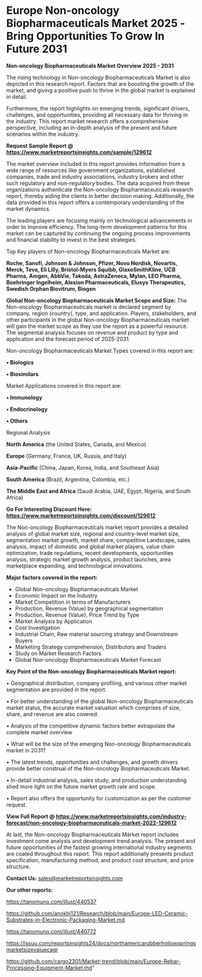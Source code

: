  # Europe Non-oncology Biopharmaceuticals Market 2025 -Bring Opportunities To Grow In Future 2031

<Strong> Non-oncology Biopharmaceuticals Market Overview 2025 - 2031</strong>

The rising technology in Non-oncology Biopharmaceuticals Market is also depicted in this research report. Factors that are boosting the growth of the market, and giving a positive push to thrive in the global market is explained in detail.

Furthermore, the report highlights on emerging trends, significant drivers, challenges, and opportunities, providing all necessary data for thriving in the industry. This report market research offers a comprehensive perspective, including an in-depth analysis of the present and future scenarios within the industry.

<strong>Request Sample Report @ <a href=https://www.marketreportsinsights.com/sample/129612>https://www.marketreportsinsights.com/sample/129612</a></strong>

The market overview included in this report provides information from a wide range of resources like government organizations, established companies, trade and industry associations, industry brokers and other such regulatory and non-regulatory bodies. The data acquired from these organizations authenticate the Non-oncology Biopharmaceuticals research report, thereby aiding the clients in better decision making. Additionally, the data provided in this report offers a contemporary understanding of the market dynamics.

The leading players are focusing mainly on technological advancements in order to improve efficiency. The long-term development patterns for this market can be captured by continuing the ongoing process improvements and financial stability to invest in the best strategies.

Top Key players of Non-oncology Biopharmaceuticals Market are:

<strong>Roche, Sanofi, Johnson & Johnson, Pfizer, Novo Nordisk, Novartis, Merck, Teva, Eli Lilly, Bristol-Myers Squibb, GlaxoSmithKline, UCB Pharma, Amgen, AbbVie, Takeda, AstraZeneca, Mylan, LEO Pharma, Boehringer Ingelheim, Alexion Pharmaceuticals, Elusys Therapeutics, Swedish Orphan Biovitrum, Biogen</strong>

<strong><b>Global Non-oncology Biopharmaceuticals Market Scope and Size:</b></strong>
The Non-oncology Biopharmaceuticals market is declared segment by company, region (country), type, and application. Players, stakeholders, and other participants in the global Non-oncology Biopharmaceuticals market will gain the market scope as they use the report as a powerful resource. The segmental analysis focuses on revenue and product by type and application and the forecast period of 2025-2031.

Non-oncology Biopharmaceuticals Market Types covered in this report are:

<strong>• Biologics

• Biosimilars</strong>

Market Applications covered in this report are:

<strong>• Immunology

• Endocrinology

• Others</strong> 

Regional Analysis

<strong>North America</strong> (the United States, Canada, and Mexico)

<strong>Europe</strong> (Germany, France, UK, Russia, and Italy)

<strong>Asia-Pacific</strong> (China, Japan, Korea, India, and Southeast Asia)

<strong>South America</strong> (Brazil, Argentina, Colombia, etc.)

<strong>The Middle East and Africa</strong> (Saudi Arabia, UAE, Egypt, Nigeria, and South Africa)

<strong>Go For Interesting Discount Here: <a href=https://www.marketreportsinsights.com/discount/129612>https://www.marketreportsinsights.com/discount/129612</a></strong>

The Non-oncology Biopharmaceuticals market report provides a detailed analysis of global market size, regional and country-level market size, segmentation market growth, market share, competitive Landscape, sales analysis, impact of domestic and global market players, value chain optimization, trade regulations, recent developments, opportunities analysis, strategic market growth analysis, product launches, area marketplace expanding, and technological innovations.

<strong><b>Major factors covered in the report:</b></strong>
<ul>
  <li>Global Non-oncology Biopharmaceuticals Market </li>
  <li>Economic Impact on the Industry</li>
  <li>Market Competition in terms of Manufacturers</li>
  <li>Production, Revenue (Value) by geographical segmentation</li>
  <li>Production, Revenue (Value), Price Trend by Type</li>
  <li>Market Analysis by Application</li>
  <li>Cost Investigation</li>
  <li>Industrial Chain, Raw material sourcing strategy and Downstream Buyers</li>
  <li>Marketing Strategy comprehension, Distributors and Traders</li>
  <li>Study on Market Research Factors</li>
  <li>Global Non-oncology Biopharmaceuticals Market Forecast</li>
</ul>

<strong><b>Key Point of the Non-oncology Biopharmaceuticals Market report:</b></strong>

• Geographical distribution, company profiling, and various other market segmentation are provided in the report.

• For better understanding of the global Non-oncology Biopharmaceuticals market status, the accurate market valuation which comprises of size, share, and revenue are also covered.

• Analysis of the competitive dynamic factors better extrapolate the complete market overview

• What will be the size of the emerging Non-oncology Biopharmaceuticals market in 2031?

• The latest trends, opportunities and challenges, and growth drivers provide better construal of the Non-oncology Biopharmaceuticals Market.

• In-detail industrial analysis, sales study, and production understanding shed more light on the future market growth rate and scope.

• Report also offers the opportunity for customization as per the customer request.

<strong><b>View Full Report @ <a href=https://www.marketreportsinsights.com/industry-forecast/non-oncology-biopharmaceuticals-market-2022-129612>https://www.marketreportsinsights.com/industry-forecast/non-oncology-biopharmaceuticals-market-2022-129612</a></b></strong>


At last, the Non-oncology Biopharmaceuticals Market report includes investment come analysis and development trend analysis. The present and future opportunities of the fastest growing international industry segments are coated throughout this report. This report additionally presents product specification, manufacturing method, and product cost structure, and price structure.

<strong>Contact Us:</strong>
sales@marketreportsinsights.com

<strong>Our other reports:</strong>

<a href=https://tanomuno.com/illust/440537>https://tanomuno.com/illust/440537</a>

<a href=https://github.com/anokhi121/Research/blob/main/Europe-LED-Ceramic-Substrates-in-Electronic-Packaging-Market.md>https://github.com/anokhi121/Research/blob/main/Europe-LED-Ceramic-Substrates-in-Electronic-Packaging-Market.md</a>

<a href=https://tanomuno.com/illust/440772>https://tanomuno.com/illust/440772</a>

<a href=https://issuu.com/reportsinsights24/docs/northamericarubberhollowspringsmarketsizevaluecagr>https://issuu.com/reportsinsights24/docs/northamericarubberhollowspringsmarketsizevaluecagr</a>

<a href=https://github.com/cargo2301/Market-trend/blob/main/Europe-Rebar-Processing-Equipment-Market.md>https://github.com/cargo2301/Market-trend/blob/main/Europe-Rebar-Processing-Equipment-Market.md</a>"
